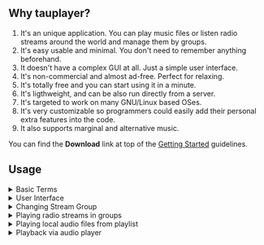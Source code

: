 ## Why tauplayer?

1. It's an unique application. You can play music files or listen radio streams around the world and manage them by groups.
2. It's easy usable and minimal. You don't need to remember anything beforehand.
3. It doesn't have a complex GUI at all. Just a simple user interface.
4. It's non-commercial and almost ad-free. Perfect for relaxing.
5. It's totally free and you can start using it in a minute.
6. It's ligthweight, and can be also run directly from a server.
7. It's targeted to work on many GNU/Linux based OSes.
8. It's very customizable so programmers could easily add their personal extra features into the code.
9. It also supports marginal and alternative music.

You can find the **Download** link at top of the [Getting Started](https://github.com/jarvenja/tauplayer/) guidelines.

## Usage

<details>

<summary>Basic Terms</summary>

If the technical things are not your cup of tea, understanding these terms may help:

- **Cache** is a memory buffer, which player reserves for audio playback. \
- **Player** is audio player application, which tauplayer uses for playback. \
- **Playlist** is a formatted list of links to audio files. Currently _tauplayer_ supports playlists only in _.m3u_ format. \
- **Playlist Directory** is a parent directory under which _tauplayer_ scans available playlists. \
- **(Radio) Stream URL** is a direct link to radio station's online stream. Same radio stream can be stored in many _stream groups_. \
- **Stream Group** is a group of streams with named keys, which are stored in _/streams_ subdirectory under installation directory. \
- **tauplayer** is abbreviation for words _Terminal Audio Player_. At its most concrete minimum it is only one _Bash_ shell script file _(tauplayer.sh)_. \
- **(Text) terminal** is a text input and output environment, where you can start and run commands.
</details>

<details>

<summary>User Interface</summary>
  
_tauplayer_ is used via Text-based User Interface (TUI). When launched it opens the _Main menu_, where you can select the action of your choice by pressing _Enter_ when _Select_ option is highlighted.

<img alt="main-menu" src="https://github.com/user-attachments/assets/d6aa8bc6-9736-4f23-9330-f48a8f8fcc1a" />

</details>

<details>

<summary>Changing Stream Group</summary>

There is always one stream group active or selected. You can change it by selecting _Radio Streams_ from _Main menu_ and then _Change Stream Group_.

<img width="80%" alt="change-stream-group" src="https://github.com/user-attachments/assets/2441c1de-7a2e-4581-a05c-e18e25be34c2" />

</details>

<details>

<summary>Playing radio streams in groups</summary>
  
Select _Radio Streams_ from _Main menu_ followed by _Select Stream_, which lists all the streams in earlier selected group.

<img width="80%" alt="radio-streams" src="https://github.com/user-attachments/assets/f77b14cc-6351-4e5b-be35-03ba733b0632" />

Select the stream by name and then _Listen_ from opened menu. If stream is reachable _tauplayer_ opens playback screen for it.

</details>

<details>

<summary>Playing local audio files from playlist</summary>

You can play local audio files by the following way:

- Select _Playlists..._ from _Main menu_.
- _tauplayer_ asks the _Playlist Directory_ where to find the alternatives until you type a valid directory.
- After you commit the directory _tauplayer_ shows playlist files found.
- Select a playlist file to Play, and _tauplayer_ starts playing the list of songs in question.

</details>

<details>
  
<summary>Playback via audio player</summary>

During playback _tauplayer_ displays the most relevant key set, which you can dynamically control the parameters of the player.

<img width="80%" alt="stream-playback" src="https://github.com/user-attachments/assets/1c8d8280-f322-4a27-a8d9-a9eda2786334" />

_The picture above shows tauplayer playing a radio stream in Linux Mint._

Please avoid pressing any unnecessary keys since they can confuse the player in some situations.

</details>
